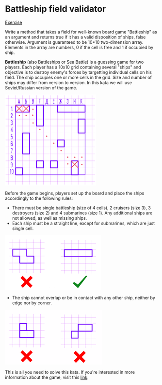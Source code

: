 # **Battleship field validator**
[Exercise](https://www.codewars.com/kata/52bb6539a4cf1b12d90005b7)

Write a method that takes a field for well-known board game "Battleship" as an argument and returns true if it has a valid disposition of ships, false otherwise. Argument is guaranteed to be 10*10 two-dimension array. Elements in the array are numbers, 0 if the cell is free and 1 if occupied by ship.

**Battleship** (also Battleships or Sea Battle) is a guessing game for two players. Each player has a 10x10 grid containing several "ships" and objective is to destroy enemy's forces by targetting individual cells on his field. The ship occupies one or more cells in the grid. Size and number of ships may differ from version to version. In this kata we will use Soviet/Russian version of the game.

![Battleship image](./img_1.png)

Before the game begins, players set up the board and place the ships accordingly to the following rules:
- There must be single battleship (size of 4 cells), 2 cruisers (size 3), 3 destroyers (size 2) and 4 submarines (size 1). Any additional ships are not allowed, as well as missing ships.
- Each ship must be a straight line, except for submarines, which are just single cell.

![Battleship image](./img_2.png)

- The ship cannot overlap or be in contact with any other ship, neither by edge nor by corner.

![Battleship image](./img_3.png)

This is all you need to solve this kata. If you're interested in more information about the game, visit this [link](https://en.wikipedia.org/wiki/Battleship_(game)).